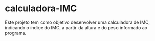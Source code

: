 # calculadora-IMC
Este projeto tem como objetivo desenvolver uma calculadora de IMC, indicando o índice do IMC, a partir da altura e do peso informado ao programa.
